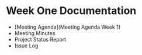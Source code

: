 # Week One Documentation
- [Meeting Agenda](Meeting Agenda Week 1)
- Meeting Minutes
- Project Status Report
- Issue Log
